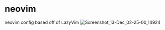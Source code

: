 # neovim
neovim config based off of LazyVim
![Screenshot_13-Dec_02-25-00_14924](https://github.com/user-attachments/assets/5fe2bf5b-f28f-4f9d-9090-5b7ed84b3852)



